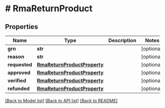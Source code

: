 # # RmaReturnProduct


## Properties 


Name | Type | Description | Notes
------------ | ------------- | ------------- | -------------
**grn**| **str** |   | [optional]
**reason**| **str** |   | [optional]
**requested**| [**RmaReturnProductProperty**](RmaReturnProductProperty.md) |   | [optional]
**approved**| [**RmaReturnProductProperty**](RmaReturnProductProperty.md) |   | [optional]
**verified**| [**RmaReturnProductProperty**](RmaReturnProductProperty.md) |   | [optional]
**refunded**| [**RmaReturnProductProperty**](RmaReturnProductProperty.md) |   | [optional]


[[Back to Model list]](../../README.md#models) [[Back to API list]](../../README.md#endpoints) [[Back to README]](../../README.md)

